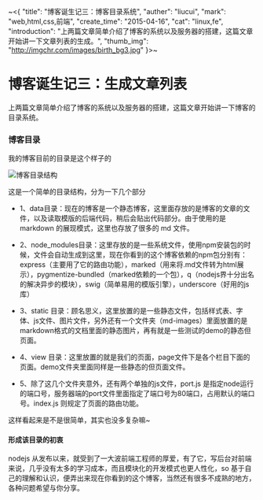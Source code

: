 ~<{
    "title": "博客诞生记三：博客目录系统",
    "auther": "liucui",
    "mark": "web,html,css,前端",
    "create_time": "2015-04-16",
    "cat": "linux,fe",
    "introduction": "上两篇文章简单介绍了博客的系统以及服务器的搭建，这篇文章开始讲一下文章列表的生成。",
    "thumb_img": "http://imgchr.com/images/birth_bg3.jpg"
}>~

# 博客诞生记三：生成文章列表

上两篇文章简单介绍了博客的系统以及服务器的搭建，这篇文章开始讲一下博客的目录系统。

### 博客目录
我的博客目前的目录是这个样子的

![博客目录结构](http://imgchr.com/images/folder.png)

这是一个简单的目录结构，分为一下几个部分
- 1、data目录：现在的博客是一个静态博客，这里面存放的是博客的文章的文件，以及读取模版的后端代码，稍后会贴出代码部分。由于使用的是 markdown 的展现模式，这里也存放了很多的 md 文件。
- 2、node_modules目录：这里存放的是一些系统文件，使用npm安装包的时候，文件会自动生成到这里，现在你看到的这个博客依赖的npm包分别有：express（主要用了它的路由功能），marked（用来将.md文件转为html展示），pygmentize-bundled（marked依赖的一个包），q（nodejs界十分出名的解决异步的模块），swig（简单易用的模版引擎），underscore（好用的js库）
- 3、static 目录：顾名思义，这里放置的是一些静态文件，包括样式表、字体、js文件、图片文件，另外还有一个文件夹（md-images）里面放置的是markdown格式的文档里面的静态图片，再有就是一些测试的demo的静态但页面。
- 4、view 目录：这里放置的就是我们的页面，page文件下是各个栏目下面的页面。demo文件夹里面同样是一些静态的但页面文件。

- 5、除了这几个文件夹意外，还有两个单独的js文件，port.js 是指定node运行的端口号，服务器端的port文件里面指定了端口号为80端口，占用默认的端口号。index.js 则规定了页面的路由功能。

这样看起来是不是很简单，其实也没多复杂嘛~


#### 形成该目录的初衷
nodejs 从发布以来，就受到了一大波前端工程师的厚爱，有了它，写后台对前端来说，几乎没有太多的学习成本，而且模块化的开发模式也更人性化，so 基于自己的理解和认识，便弄出来现在你看到的这个博客，当然还有很多不成熟的地方，各种问题希望与你分享。
